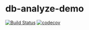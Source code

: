 # db-analyze-demo

[![Build Status](https://travis-ci.org/akiutoslahti/db-analyze-demo.svg?branch=master)](https://travis-ci.org/akiutoslahti/db-analyze-demo)
[![codecov](https://codecov.io/gh/akiutoslahti/db-analyze-demo/branch/master/graph/badge.svg)](https://codecov.io/gh/akiutoslahti/db-analyze-demo)
